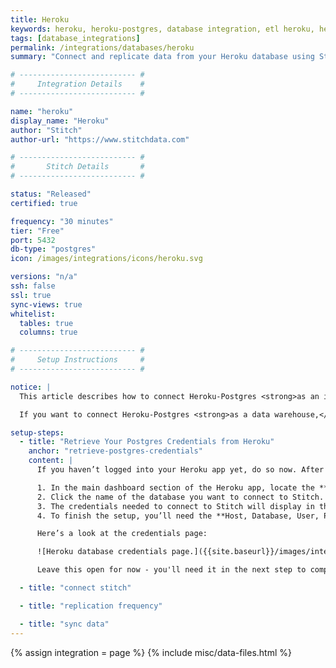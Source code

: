 ```yaml
---
title: Heroku
keywords: heroku, heroku-postgres, database integration, etl heroku, heroku etl
tags: [database_integrations]
permalink: /integrations/databases/heroku
summary: "Connect and replicate data from your Heroku database using Stitch's Heroku integration."

# -------------------------- #
#     Integration Details    #
# -------------------------- #

name: "heroku"
display_name: "Heroku"
author: "Stitch"
author-url: "https://www.stitchdata.com"

# -------------------------- #
#       Stitch Details       #
# -------------------------- #

status: "Released"
certified: true

frequency: "30 minutes"
tier: "Free"
port: 5432
db-type: "postgres"
icon: /images/integrations/icons/heroku.svg

versions: "n/a"
ssh: false
ssl: true
sync-views: true
whitelist:
  tables: true
  columns: true

# -------------------------- #
#     Setup Instructions     #
# -------------------------- #

notice: |
  This article describes how to connect Heroku-Postgres <strong>as an input data source.</strong><br><br>

  If you want to connect Heroku-Postgres <strong>as a data warehouse,</strong> refer to the [Connecting a Heroku-Postgres Destination guide]({{ link.destinations.setup.heroku-postgres | prepend: site.baseurl }}).

setup-steps:
  - title: "Retrieve Your Postgres Credentials from Heroku"
    anchor: "retrieve-postgres-credentials"
    content: |
      If you haven’t logged into your Heroku app yet, do so now. After you’re logged in, do the following to retrieve your Heroku Postgres database credentials:

      1. In the main dashboard section of the Heroku app, locate the **Add-ons** section. Add-ons will list any Postgres databases currently added to your Heroku account.
      2. Click the name of the database you want to connect to Stitch.
      3. The credentials needed to connect to Stitch will display in the Connection Settings section. 
      4. To finish the setup, you’ll need the **Host, Database, User, Port**, and **Password**. Click **Show** to display the password.

      Here’s a look at the credentials page:

      ![Heroku database credentials page.]({{site.baseurl}}/images/integrations/heroku-credentials-page.png)

      Leave this open for now - you'll need it in the next step to complete the setup.

  - title: "connect stitch"

  - title: "replication frequency"

  - title: "sync data"
---
```

{% assign integration = page %}
{% include misc/data-files.html %}